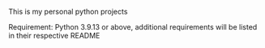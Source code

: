 This is my personal python projects

Requirement: Python 3.9.13 or above, additional requirements will be listed in their respective README
